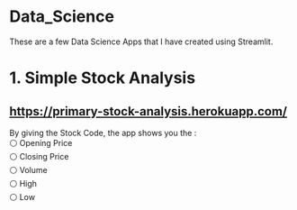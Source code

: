 # Data_Science
These are a few Data Science Apps that I have created using Streamlit.
# 1. Simple Stock Analysis
## https://primary-stock-analysis.herokuapp.com/
By giving the Stock Code, the app shows you the : <br>
⚪ Opening Price <br>
⚪ Closing Price <br>
⚪ Volume <br>
⚪ High <br>
⚪ Low <br>

